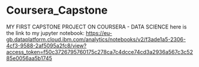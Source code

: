 # Coursera_Capstone
MY FIRST CAPSTONE PROJECT ON COURSERA - DATA SCIENCE 
here is the link to my jupyter notebook: https://eu-gb.dataplatform.cloud.ibm.com/analytics/notebooks/v2/f3ade1a5-2306-4cf3-9588-2af5095a2fc8/view?access_token=f50c3726795760175c278ca7c4dcce74cd3a2936a567c3c5285e0056aa5b1745
